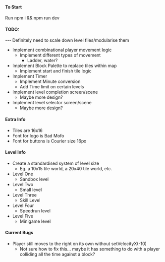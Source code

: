 #### To Start

Run npm i && npm run dev

#### TODO:

--- Definitely need to scale down level files/modularise them

- Implement combinational player movement logic
    - Implement different types of movement
        - Ladder, water?
- Implement Block Palette to replace tiles within map
    - Implement start and finish tile logic
- Implement Timer
    - Implement Minute conversion
    - Add Time limit on certain levels
- Implement level completion screen/scene
    - Maybe more design?
- Implement level selector screen/scene
    - Maybe more design?

#### Extra Info
- Tiles are 16x16
- Font for logo is Bad Mofo
- Font for buttons is Courier size 16px

#### Level Info
- Create a standardised system of level size
    - Eg. a 10x15 tile world, a 20x40 tile world, etc.
- Level One
    - Sandbox level
- Level Two
    - Small level
- Level Three
    - Skill Level
- Level Four
    - Speedrun level
- Level Five
    - Minigame level

#### Current Bugs
- Player still moves to the right on its own without setVelocityX(-10)
    - Not sure how to fix this... maybe it has something to do with a player colliding all the time against a block?
